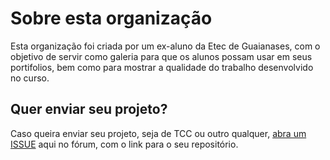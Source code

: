 # Sobre esta organização

Esta organização foi criada por um ex-aluno da Etec de Guaianases, com o objetivo de servir como galeria para que os alunos possam usar em seus portifolios, bem como para mostrar a qualidade do trabalho desenvolvido no curso.

## Quer enviar seu projeto?

Caso queira enviar seu projeto, seja de TCC ou outro qualquer, [abra um ISSUE](https://github.com/ETEC-de-Guaianazes/forum/issues/new/choose) aqui no fórum, com o link para o seu repositório.
